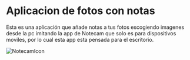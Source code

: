 # Aplicacion de fotos con notas

Esta es una aplicación que añade notas a tus fotos escogiendo imagenes desde la pc imitando la app de Notecam que solo es para dispositivos moviles, por lo cual esta app esta pensada para el escritorio.

![NotecamIcon](https://www.google.com/url?sa=i&url=https%3A%2F%2Fnotecam-lite.uptodown.com%2Fandroid&psig=AOvVaw3KpUnx9WaNl8EJbZbiUY1e&ust=1648218412686000&source=images&cd=vfe&ved=0CAsQjRxqFwoTCMjOmdf63vYCFQAAAAAdAAAAABAM)
